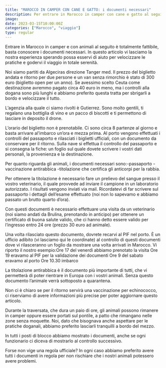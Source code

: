 ```yaml
---
title: "MAROCCO IN CAMPER CON CANE E GATTO: i documenti necessari"
description: Per entrare in Marocco in camper con cane e gatto al seguito quali documento servono? 
image: 
date: 2023-03-15T10:00:00Z
categories: ["Marocco", "viaggio"]
type: regular
---
```

Entrare in Marocco in camper e con animali al seguito è totalmente fattibile, basta conoscere i documenti necessari. 
In questo articolo vi lasciamo la nostra esperienza sperando possa esservi di aiuto per velocizzare le pratiche e godervi il viaggio in totale serenità.

Noi siamo partiti da Algeciras direzione Tanger med.
Il prezzo del biglietto andata e ritorno per due persone e un van senza rimorchio è stato di 300 euro (biglietto open per un anno).
Se avessimo scelto Ceuta come destinazione avremmo pagato circa 40 euro in meno, ma i controlli alla dogana sono più lunghi e abbiamo preferito questa tratta per sbrigarli a bordo e velocizzare il tutto.

L’agenzia alla quale ci siamo rivolti è Gutierrez. Sono molto gentili, ti regalano una bottiglia di vino e un pacco di biscotti e ti permettono di lasciare in deposito il drone. 

L’orario del biglietto non è prenotabile. Ci sono circa 8 partenze al giorno e basta arrivare al’imbarco un’ora e mezza prima.
Al porto vengono effettuati i controlli del passaporto e rilasciati i biglietti ufficiali, con un documento da conservare per il ritorno. 
Sulla nave si effettua il controllo del passaporto e si consegna la fiche: un foglio sul quale dovete scrivere i vostri dati personali, la provenienza e la destinazione. 

Per quanto riguarda gli animali, i documenti necessari sono:-passaporto
-vaccinazione antirabbica
-titolazione che certifica gli anticorpi per la rabbia.

Per ottenere la titolazione è necessario fare un prelievo del sangue presso il vostro veterinario, il quale provvede ad inviare il campione in un laboratorio autorizzato. I risultati vengono inviati via mail.
Ricordatevi di far scrivere sul passaporto i dettagli dell’esame effettuato (noi non lo sapevamo e abbiamo passato un brutto quarto d’ora).

Con questi documenti è necessario effettuare una visita da un veterinario (noi siamo andati da Brulina, prenotando in anticipo) per ottenere un certificato di buona salute valido, che ci hanno detto essere valido per l’ingresso entro 24 ore (prezzo 30 euro ad animale).

Una volta rilasciato questo documento, dovrete recarvi al PIF nel porto. È un ufficio adibito (vi lasciamo qui le coordinate) al controllo di questi documenti dove vi rilasceranno un foglio da mostrare una volta arrivati in Marocco.
Vi riporto il nostro esempio:Ore 17 del venerdì abbiamo prenotato la visita
Ore 19 eravamo al PIF per la validazione dei documenti
Ore 9 del sabato eravamo al porto
Ore 10.30 imbarco 

La titolazione antirabbica è il documento più importante di tutti, che vi permetterà di poter rientrare in Europa con i vostri animali. Senza questo documento l’animale verrà sottoposto a quarantena. 

Non ci è chiaro se per il ritorno servirà una vaccinazione per echinococco, ci riserviamo di avere informazioni più precise per poter aggiornare questo articolo. 

Durante la traversata, che dura un paio di ore, gli animali possono rimanere in camper oppure essere portati sul pontile, a patto che rimangano nelle zone senza moquette. Noi, dato che bisognava anche aspettare per le pratiche doganali, abbiamo preferito lasciarli tranquilli a bordo del mezzo. 

In tutti i posti di blocco abbiamo mostrato i documenti, anche se ogni funzionario ci diceva di mostrarlo al controllo successivo.

Forse non vige una regola ufficiale? In ogni caso abbiamo preferito avere tutti i documenti in regola per non rischiare che i nostri animali potessero avere problemi. 
